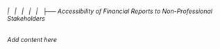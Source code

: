 ###### |   |   |   |   |   ├── Accessibility of Financial Reports to Non-Professional Stakeholders

*Add content here*